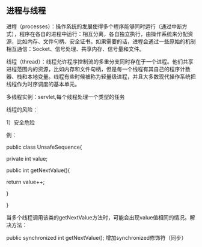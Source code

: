 ## 进程与线程

进程（processes）：操作系统的发展使得多个程序能够同时运行（通过中断方式），程序在各自的进程中运行：相互分离，各自独立执行，由操作系统来分配资源，比如内存、文件句柄、安全证书。如果需要的话，进程会通过一些原始的机制相互通信：Socket、信号处理、共享内存、信号量和文件。

线程（thread）：线程允许程序控制流的多重分支同时存在于一个进程。他们共享进程范围内的资源，比如内存和文件句柄，但是每一个线程有其自己的程序计数器、栈和本地变量。线程有些时候被称为轻量级进程，并且大多数现代操作系统把线程作为时序调度的基本单元。

多线程实例：servlet,每个线程处理一个类型的任务

线程的风险：

1）安全危险

例：

public class UnsafeSequence{

private int value;

public int getNextValue(){

return value++;

}

}

当多个线程调用该类的getNextValue方法时，可能会出现value值相同的情况。解决方法：

public synchronized int getNextValue(); 增加synchronized修饰符（同步）